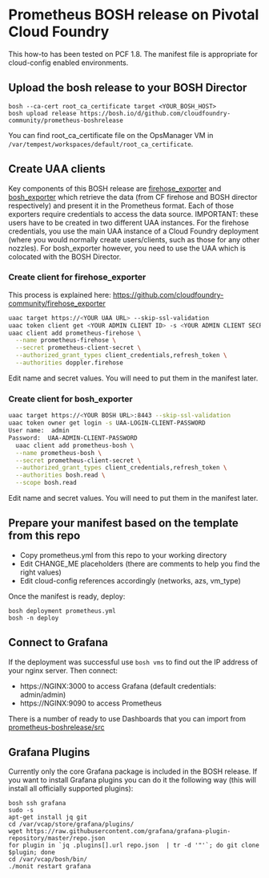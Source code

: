 # Prometheus BOSH release on Pivotal Cloud Foundry

This how-to has been tested on PCF 1.8. The manifest file is appropriate for cloud-config enabled environments.

## Upload the bosh release to your BOSH Director

```
bosh --ca-cert root_ca_certificate target <YOUR_BOSH_HOST>
bosh upload release https://bosh.io/d/github.com/cloudfoundry-community/prometheus-boshrelease
```
You can find root_ca_certificate file on the OpsManager VM in ```/var/tempest/workspaces/default/root_ca_certificate```.

## Create UAA clients
Key components of this BOSH release are [firehose_exporter](https://github.com/cloudfoundry-community/firehose_exporter) and [bosh_exporter](https://github.com/cloudfoundry-community/bosh_exporter) which retrieve the data (from CF firehose and BOSH director respectively) and present it in the Prometheus format. Each of those exporters require credentials to access the data source. IMPORTANT: these users have to be created in two different UAA instances. For the firehose credentials, you use the main UAA instance of a Cloud Foundry deployment (where you would normally create users/clients, such as those for any other nozzles). For bosh_exporter however, you need to use the UAA which is colocated with the BOSH Director.

### Create client for firehose_exporter
This process is explained here: https://github.com/cloudfoundry-community/firehose_exporter
```bash
uaac target https://<YOUR UAA URL> --skip-ssl-validation
uaac token client get <YOUR ADMIN CLIENT ID> -s <YOUR ADMIN CLIENT SECRET>
uaac client add prometheus-firehose \
  --name prometheus-firehose \
  --secret prometheus-client-secret \
  --authorized_grant_types client_credentials,refresh_token \
  --authorities doppler.firehose
```
Edit name and secret values. You will need to put them in the manifest later.

### Create client for bosh_exporter
```bash
uaac target https://<YOUR BOSH URL>:8443 --skip-ssl-validation
uaac token owner get login -s UAA-LOGIN-CLIENT-PASSWORD
User name:  admin
Password:  UAA-ADMIN-CLIENT-PASSWORD
  uaac client add prometheus-bosh \
  --name prometheus-bosh \
  --secret prometheus-client-secret \
  --authorized_grant_types client_credentials,refresh_token \
  --authorities bosh.read \
  --scope bosh.read
```
Edit name and secret values. You will need to put them in the manifest later.

##
## Prepare your manifest based on the template from this repo
* Copy prometheus.yml from this repo to your working directory
* Edit CHANGE_ME placeholders (there are comments to help you find the right values)
* Edit cloud-config references accordingly (networks, azs, vm_type)

Once the manifest is ready, deploy:
```
bosh deployment prometheus.yml
bosh -n deploy
```

## Connect to Grafana
If the deployment was successful use ```bosh vms``` to find out the IP address of your nginx server. Then connect:
* https://NGINX:3000 to access Grafana (default credentials: admin/admin)
* https://NGINX:9090 to access Prometheus

There is a number of ready to use Dashboards that you can import from [prometheus-boshrelease/src](https://github.com/cloudfoundry-community/prometheus-boshrelease/tree/master/src)

## Grafana Plugins
Currently only the core Grafana package is included in the BOSH release. If you want to install Grafana plugins you can do it the following way (this will install all officially supported plugins):
```
bosh ssh grafana
sudo -s
apt-get install jq git
cd /var/vcap/store/grafana/plugins/
wget https://raw.githubusercontent.com/grafana/grafana-plugin-repository/master/repo.json
for plugin in `jq .plugins[].url repo.json  | tr -d '"'`; do git clone $plugin; done
cd /var/vcap/bosh/bin/
./monit restart grafana
```
